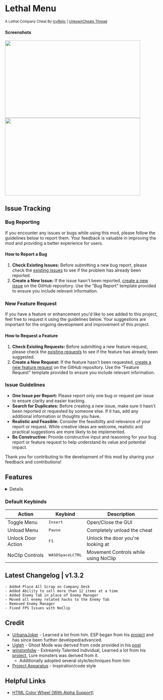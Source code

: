 # Lethal Menu
<sup>A Lethal Company Cheat By [IcyRelic](https://github.com/icyrelic) | [UnkownCheats Thread](https://www.unknowncheats.me/forum/lethal-company/615575-lethal-menu-lethal-company-cheat.html)</sup>

#### Screenshots
<p>
  <img src="https://i.imgur.com/H5FEQMr.png" width="445" height="255" />
  <img src="https://i.imgur.com/D7srqbi.png" width="445" height="255" />
</p>


## Issue Tracking

### Bug Reporting

If you encounter any issues or bugs while using this mod, please follow the guidelines below to report them. Your feedback is valuable in improving the mod and providing a better experience for users.

#### How to Report a Bug

1. **Check Existing Issues:** Before submitting a new bug report, please check the [existing issues](https://github.com/IcyRelic/LethalMenu/labels/bug) to see if the problem has already been reported.
2. **Create a New Issue:** If the issue hasn't been reported, [create a new issue](https://github.com/IcyRelic/LethalMenu/issues/new?assignees=IcyRelic&labels=bug&projects=&template=bug_report.md&title=%5BBUG%5D) on the GitHub repository. Use the "Bug Report" template provided to ensure you include relevant information.

### New Feature Request

If you have a feature or enhancement you'd like to see added to this project, feel free to request it using the guidelines below. Your suggestions are important for the ongoing development and improvement of this project.

#### How to Request a Feature

1. **Check Existing Requests:** Before submitting a new feature request, please check the [existing requests](https://github.com/IcyRelic/LethalMenu/labels/enhancement) to see if the feature has already been suggested.
2. **Create a New Request:** If the feature hasn't been requested, [create a new feature request](https://github.com/IcyRelic/LethalMenu/issues/new?assignees=IcyRelic&labels=enhancement&projects=&template=feature-request.md&title=%5BFeature%5D) on the GitHub repository. Use the "Feature Request" template provided to ensure you include relevant information.

### Issue Guidelines
- **One Issue per Report:** Please report only one bug or request per issue to ensure clarity and easier tracking.
- **Search for Duplicates:** Before creating a new issue, make sure it hasn't been reported or requested by someone else. If it has, add any additional information or thoughts you have.
- **Realistic and Feasible:** Consider the feasibility and relevance of your report or request. While creative ideas are welcome, realistic and practical suggestions are more likely to be implemented.
- **Be Constructive:** Provide constructive input and reasoning for your bug report or feature request to help understand its value and potential impact.

Thank you for contributing to the development of this mod by sharing your feedback and contributions!

## Features
<details>

  #### Self Cheats
  - **God Mode:** Invincibility, works alongside instant monster kills.
  - **Super Jump:** Adjustable jump height for enhanced mobility.
  - **Fast Climb:** Variable climbing speed for quick ascents.
  - **Movement Speed:** Customizable character speed for swift traversal.
  - **Night Vision:** Enhanced visibility in low-light environments.
  - **Unlimited Stamina:** Infinite character stamina for prolonged activities.
  - **Unlimited Battery:** Endless power supply for applicable in-game devices.
  - **Reach:** Extended interaction range for reaching distant objects.
  - **Unlock Doors:** Bypass locks effortlessly with a key bind (default F1).
  - **Add/Remove Experience:** Modify character experience points as desired.
  - **Teleport Spawn/Entrance/Dungeon/Saved Position:** Instantaneous travel to specified locations.
  - **No Clip:** Pass through solid objects for unrestricted exploration.
  - **No Carry Weight:** Eliminate weight restrictions for inventory items.
  - **Build Anywhere:** Construct structures without location limitations.
  - **Loot Through Walls:** Access loot items even behind obstacles.
  - **Interact Through Walls:** Perform actions through barriers and surfaces.
  - **Ghost Mode (Credit @Ugleh):** Incorporate ghostly attributes for unique gameplay.
  - **Free Camera:** Detach the camera for unrestricted viewing.
  - **Super Shovel (x1000 Damage):** Instantly kill anything with a shovel/sign.
  - **Strong Hands:** Carry any item with 1 hand.
  - **Invisibility:** Constantly teleports your player to an unseen location for others.
    
  #### Troll
  - **Toggle Ship Lights:** Turn the ship lights on/off from anywhere
  - **Toggle Ship Horn:** Toggle the ship horn on/off form anywhere
  - **Blow Up All Landmines:** Trigger detonation for all placed landmines.
  - **Toggle All Landmines:** Activate/Deactivate all landmines
  - **Toggle All Turrets:** Activate/Deactivate all turret.
  - **Teleport All Items (Client Only):** Teleports all items currently outside the ship to your location
  - **Force Tentacle Attack:** Make the company attack at the sales desk
  - **Make Bridge Fall (Host Only, Vow):** Host-exclusive ability to make the bridge collapse.
  - **Toggle Factory Lights (Host Only):** Host-exclusive ability to control factory lights.
  - **Flicker Factory Lights (Host Only):** Host-exclusive ability to make factory lights flicker.
  - **Spawn Landmine (Host Only):** Spawn a landmine in front of you.
  - **Spawn Turret (Host Only):** Spawn a turret in front of you.
  - **Spawn Random Landmines/Turrets (Host Only):** Spawns a random number of turrets/landmines in the factory.

  #### Server
  - **Info Status - Body Count:** Display the count of bodies in the game.
  - **Info Status - Enemy Count:** Show the current count of enemies.
  - **Info Status - Object Scan:** Provide information on the total value and item count during object scanning.
  - **Info Status - Quota:** Display information related to the quota in the game.
  - **Info Status - Ship value:** Show the current value of the ship.
  - **Give/Set/Remove Credits:** Manage in-game credits by giving, setting, or removing them.
  - **Force Ship Land:** Trigger the ship to land
  - **Force Ship Leave:** Trigger the ship to leave the current moon
  - **Spawn More Scrap (Host Only):** Host-exclusive feature to spawn additional scrap.
  - **Edit Quota (Host Only):** Modify the current quota
  - **Scrap Amount Multiplier (Host Only):** Modify the amount of scrap that spawns on the map by default.
  - **Scrap Value Multiplier (Host Only):** Modify the value of scrap that spawns on the map.
  - **Moon Manager:** Travel to any moon for free.
  - **Unlockables Manager:** Spawn any ship unlockables for free
    - Host can spawn an infinate amount of each object
  - **Item Manager (Host Only):** Spawn any item in the game with a custom scrap value

  #### Enemy
  - **Kill All Enemies:** Annihilate all enemy entities in the game.
  - **Kill Neaby Enemies:** Annihilates all near by enemies.
  - **Stun All Enemies:** Stun all enemies in the game temporarily.
  - **Break All Spider Web:** Breaks all spider webs in the factory.
  - **Enemy Controller:** Control any enemy in the game.
  - **Lure Enemy:** Lure a single/all enemies to a selected player.
  - **Kill:** Kill a single enemy.
  - **Teleport:** Teleport a single/all enemies to a selected player.
  - **Kill Player:** Force an enemy to instantly kill a selected player.
  - **Spawn Enemy (Host Only):** Spawn any enemy on any map.
  - **HoarderBug Steal Items:** Force's a hoarder bug to instantly steal all items in the factory.
  - **Spider Spawn Web:** Attempts to create a web at the spiders location.
  - **Statuses:** Informational statuses about each enemys target/state/location 

  #### Visuals
  - **Always show clock:** Display the in-game clock consistently.
  - **Simple Clock:** A simple digital clock always show at the top center of the screen.
  - **No Fog:** Remove all fog for clearer visibility.
  - **Breadcrumbs:** Leave a numbered trail to mark your path.
  - **Crosshair:** Enable a crosshair for precise aiming.
    - Current Types: X, + 
  - **Object ESP:** Label scrap and other objects through walls.
  - **Enemy ESP:** Label enemies through walls.
    - Enemy Filter: Enable/Disable certain enemy types such as Passive/Docile enemies on esp 
  - **Player ESP:** Label players through walls.
  - **Entrance / Exit ESP:** Label dungeon entrance / exit doors through walls.
  - **Landmine ESP:** Label landmines through walls with terminal codes.
  - **Turret ESP:** Label turrets through walls with terminal codes.
  - **Ship ESP:** Label the ship door through walls.
  - **Steam Valve ESP:** Label busted steam valves through walls
  - **Big Door ESP:** Label big powered doors through walls with terminal codes.
  - **Locked Doors ESP:** Label locked doors through walls. 
  - **Breaker Box ESP:** Label the breaker box through walls
  - **CHAMS:** Enable chams for each esp to additionally highlght and physically see it through walls
    - Min Distance Setting: Disables chams for objects closer than this distance

  #### Other Players
  - **Heal:** Restore player health.
  - **Teleport To Them:** Instantly teleport to a player's position.
  - **Kill Player:** Eliminate a specific player.
  - **Lightning Strike:** Summon a lightning strike.
  - **Death Notifications:** Receive notifications for player deaths.
  - **Kill Everyone:** Annihilate all players in the game.
  - **Kill Everyone Except You:** Wipe out all players except yourself.
  - **Spectate Player:** Observe the gameplay from another player's perspective.
  - **Mini Cam Spectate Player:** Set up a small camera view in the top right for spectating a player.
  - **Lure All Enemies:** Attract the attention of all enemies to a player.
  - **Teleport All Enemies:** Instantaneously relocate all enemies to a player's position.
  - **Spider Web (Requires Spider)**: Spawns spider webs around a player.

  #### Miscellaneous
  - **Key Binds:** Configure custom key bindings.
  - **Customizable Settings:** Tailor various in-game settings to your preferences.
  - **Config File to save settings:** Save and load settings using a configuration file.
  - **GUI Size Settings:** Adjust the size of the graphical user interface. Including esp labels
  - **Color Settings:** Customize the colors used for nearly everything.
  - **Togglable Hacks save with settings:** Enable or disable hacks with settings that persist.
  - **Toggle Cursor:** Turn the in-game cursor on or off.
  - **Sell Unlimited Scrap:** Allows you to place an unlimited amount of scrap on the company deposit desk.
</details>

### Default Keybinds

| Action       | Keybind       | Description   |
| ------------ | ------------- | ------------- |
| Toggle Menu  | <kbd>Insert</kbd> | Open/Close the GUI |
| Unload Menu  | <kbd>Pause</kbd> | Completely unload the cheat |
| Unlock Door Action  | <kbd>F1</kbd> | Unlock the door you're looking at|
| NoClip Controls  | <kbd>W</kbd><kbd>A</kbd><kbd>S</kbd><kbd>D</kbd><kbd>Space</kbd><kbd>LCTRL</kbd> | Movement Controls while using NoClip |

## Latest Changelog | v1.3.2
```
- Added Place All Scrap on Company Desk
- Added Ability to sell more than 12 items at a time
- Added Enemy Tab in place of Enemy Manager
- Moved all enemy related hacks to the Enemy Tab
- Removed Enemy Manager
- Fixed FPS Issues with NoClip
```

## Credit
  - [UrbanaJoker](https://www.unknowncheats.me/forum/members/2470892.html) - Learned a lot from him. ESP began from his [project](https://www.unknowncheats.me/forum/lethal-company/613770-infinite-company-lethal-company-cheat.html) and has since been further developed/advanced.
  - [Ugleh](https://www.unknowncheats.me/forum/members/1305791.html) - Ghost Mode was derived from code provided in his [post](https://www.unknowncheats.me/forum/3949378-post150.html)
  - [winstxnhdw](https://www.unknowncheats.me/forum/members/5891304.html) - Extreamly Talented Individual, Learned a lot from his [project](https://github.com/winstxnhdw/lc-hax/), Lure monsters was derived from it.
    - Additionally adopted several style/techniques from him
  - [Project Apparatus](https://github.com/KaylinOwO/Project-Apparatus/) - Inspiration/code style

## Helpful Links
  - [HTML Color Wheel (With Alpha Support)](https://rgbacolorpicker.com/color-wheel-picker)
